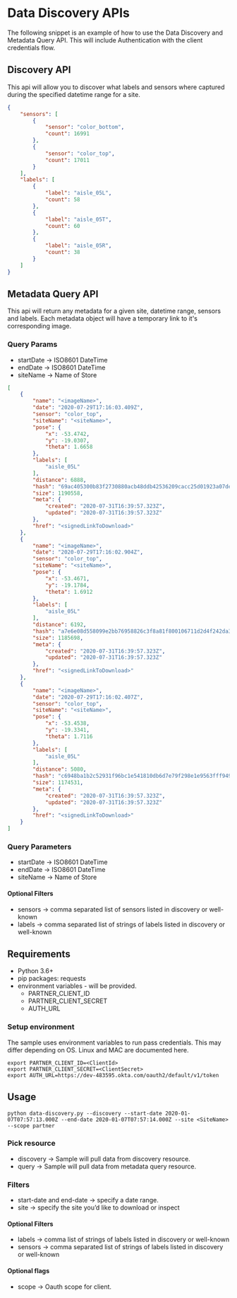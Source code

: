 # Data Discovery APIs

The following snippet is an example of how to use the Data Discovery and Metadata Query API. This will include Authentication with the client credentials flow.

## Discovery API
This api will allow you to discover what labels and sensors where captured during the specified datetime range for a site. 

```json
{
    "sensors": [
        {
            "sensor": "color_bottom",
            "count": 16991
        },
        {
            "sensor": "color_top",
            "count": 17011
        }
    ],
    "labels": [
        {
            "label": "aisle_05L",
            "count": 58
        },
        {
            "label": "aisle_05T",
            "count": 60
        },
        {
            "label": "aisle_05R",
            "count": 38
        }
    ]
}
``` 



## Metadata Query API
This api will return any metadata for a given site, datetime range, sensors and labels. Each metadata object will have a temporary link to it's corresponding image.

### Query Params

* startDate -> ISO8601 DateTime
* endDate -> ISO8601 DateTime
* siteName -> Name of Store

```json
[
    {
        "name": "<imageName>",
        "date": "2020-07-29T17:16:03.409Z",
        "sensor": "color_top",
        "siteName": "<siteName>",
        "pose": {
            "x": -53.4742,
            "y": -19.0307,
            "theta": 1.6658
        },
        "labels": [
            "aisle_05L"
        ],
        "distance": 6888,
        "hash": "69ac405300b83f2730880acb48ddb42536209cacc25d01923a07de315ffa69b6eebec661b64951f36adc03b45e8bb928351eb4b569fccc714d6a50e854c0dcaf",
        "size": 1190558,
        "meta": {
            "created": "2020-07-31T16:39:57.323Z",
            "updated": "2020-07-31T16:39:57.323Z"
        },
        "href": "<signedLinkToDownload>"
    },
    {
        "name": "<imageName>",
        "date": "2020-07-29T17:16:02.904Z",
        "sensor": "color_top",
        "siteName": "<siteName>",
        "pose": {
            "x": -53.4671,
            "y": -19.1784,
            "theta": 1.6912
        },
        "labels": [
            "aisle_05L"
        ],
        "distance": 6192,
        "hash": "a7e6e08d558099e2bb76958826c3f8a81f800106711d2d4f242da3c43784f479aca7fed1daefbefa830cc500001439be9bcf3ca730ee1520d3799590cfd84471",
        "size": 1185698,
        "meta": {
            "created": "2020-07-31T16:39:57.323Z",
            "updated": "2020-07-31T16:39:57.323Z"
        },
        "href": "<signedLinkToDownload>"
    },
    {
        "name": "<imageName>",
        "date": "2020-07-29T17:16:02.407Z",
        "sensor": "color_top",
        "siteName": "<siteName>",
        "pose": {
            "x": -53.4538,
            "y": -19.3341,
            "theta": 1.7116
        },
        "labels": [
            "aisle_05L"
        ],
        "distance": 5080,
        "hash": "c6948ba1b2c52931f96bc1e541810db6d7e79f298e1e9563fff9493422fac0be98c523e5d4fc95a03267b916a73314f52873447ba1016fbec3b1d7d88e840886",
        "size": 1174531,
        "meta": {
            "created": "2020-07-31T16:39:57.323Z",
            "updated": "2020-07-31T16:39:57.323Z"
        },
        "href": "<signedLinkToDownload>"
    }
]
```

### Query Parameters

* startDate -> ISO8601 DateTime
* endDate -> ISO8601 DateTime
* siteName -> Name of Store

#### Optional Filters
* sensors -> comma separated list of sensors listed in discovery or well-known
* labels -> comma separated list of strings of labels listed in discovery or well-known

## Requirements

- Python 3.6+
- pip packages: requests
- environment variables - will be provided.
    - PARTNER_CLIENT_ID
    - PARTNER_CLIENT_SECRET
    - AUTH_URL

### Setup environment

The sample uses environment variables to run pass credentials. This may differ depending on OS. Linux and MAC are documented here.

```shell script
export PARTNER_CLIENT_ID=<ClientId>
export PARTNER_CLIENT_SECRET=<ClientSecret>
export AUTH_URL=https://dev-483595.okta.com/oauth2/default/v1/token
```

## Usage

```shell script
python data-discovery.py --discovery --start-date 2020-01-07T07:57:13.000Z --end-date 2020-01-07T07:57:14.000Z --site <SiteName> --scope partner
```

### Pick resource
- discovery -> Sample will pull data from discovery resource.
- query -> Sample will pull data from metadata query resource.

### Filters
- start-date and end-date -> specify a date range.
- site -> specify the site you’d like to download or inspect

#### Optional Filters
- labels -> comma list of strings of labels listed in discovery or well-known
- sensors -> comma separated list of strings of labels listed in discovery or well-known

#### Optional flags
- scope -> Oauth scope for client.